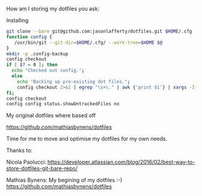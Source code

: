 How am I storing my dotfiles you ask:

Installing

```bash
git clone --bare git@github.com:jasonlafferty/dotfiles.git $HOME/.cfg
function config {
   /usr/bin/git --git-dir=$HOME/.cfg/ --work-tree=$HOME $@
}
mkdir -p .config-backup
config checkout
if [ $? = 0 ]; then
  echo "Checked out config.";
  else
    echo "Backing up pre-existing dot files.";
    config checkout 2>&1 | egrep "\s+\." | awk {'print $1'} | xargs -I{} mv {} .config-backup/{}
fi;
config checkout
config config status.showUntrackedFiles no
```

My original dotfiles where based off

https://github.com/mathiasbynens/dotfiles

Time for me to move and optimise my dotfiles for my own needs.

Thanks to:

Nicola Paolucci:
https://developer.atlassian.com/blog/2016/02/best-way-to-store-dotfiles-git-bare-repo/

Mathias Bynens:
My begining of my dotfiles :-)
https://github.com/mathiasbynens/dotfiles